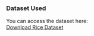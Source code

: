 ### Dataset Used

You can access the dataset here:  
[Download Rice Dataset](https://www.kaggle.com/datasets/muratkokludataset/rice-image-dataset)
